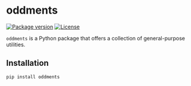 # oddments

<div>

[![Package version](https://img.shields.io/pypi/v/oddments?color=%2334D058&label=pypi)](https://pypi.org/project/oddments/)
[![License](https://img.shields.io/github/license/zteinck/oddments)](https://github.com/zteinck/oddments/blob/master/LICENSE)

</div>

`oddments` is a Python package that offers a collection of general-purpose utilities.

## Installation
```sh
pip install oddments
```
